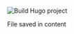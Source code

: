 ![Build Hugo project](https://github.com/sundeepk1/tagalong-page/workflows/Build%20Hugo%20project/badge.svg?branch=release)

File saved in content